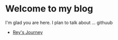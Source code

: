 # Welcome to my blog

I'm glad you are here. I plan to talk about ... githuub

<ul>
    <li>
      <a href="/github-pages-with-jekyll/4928b61eadb56cc4259b93d47f364b781f99ec36/_posts/2021-02-20-Rey.md">Rey's Journey</a>
    </li>
</ul>
